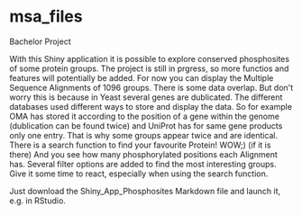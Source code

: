 # msa_files
Bachelor Project

With this Shiny application it is possible to explore conserved phosphosites of some protein groups. The project is still in prgress, so more functios and features will potentially be added. For now you can display the Multiple Sequence Alignments of  1096 groups. There is some data overlap. But don't worry this is because in Yeast several genes are dublicated. The different databases used different ways to store and display the data. So for example OMA has stored it according to the position of a gene within the genome (dublication can be found twice) and UniProt has for same gene products only one entry. That is why some groups appear twice and are identical.
There is a search function to find your favourite Protein! WOW;)  (if it is there)
And you see how many phosphorylated positions each Alignment has. Several filter options are added to find the most interesting groups. Give it some time to react, especially when using the search function.

Just download the Shiny_App_Phosphosites Markdown file and launch it, e.g. in RStudio. 
